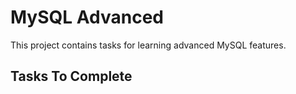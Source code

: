 # MySQL Advanced

This project contains tasks for learning advanced MySQL features.

## Tasks To Complete

